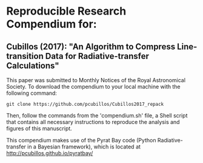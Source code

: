 # Reproducible Research Compendium for:

## Cubillos (2017): "An Algorithm to Compress Line-transition Data for Radiative-transfer Calculations"

This paper was submitted to Monthly Notices of the Royal Astronomical Society. To download the compendium to your local machine with the following command:
```shell
git clone https://github.com/pcubillos/Cubillos2017_repack
```
Then, follow the commands from the 'compendium.sh' file, a Shell script that contains all necessary instructions to reproduce the analysis and figures of this manuscript.

This compendium makes use of the Pyrat Bay code (Python Radiative-transfer in a Bayesian framework), which is located at http://pcubillos.github.io/pyratbay/
